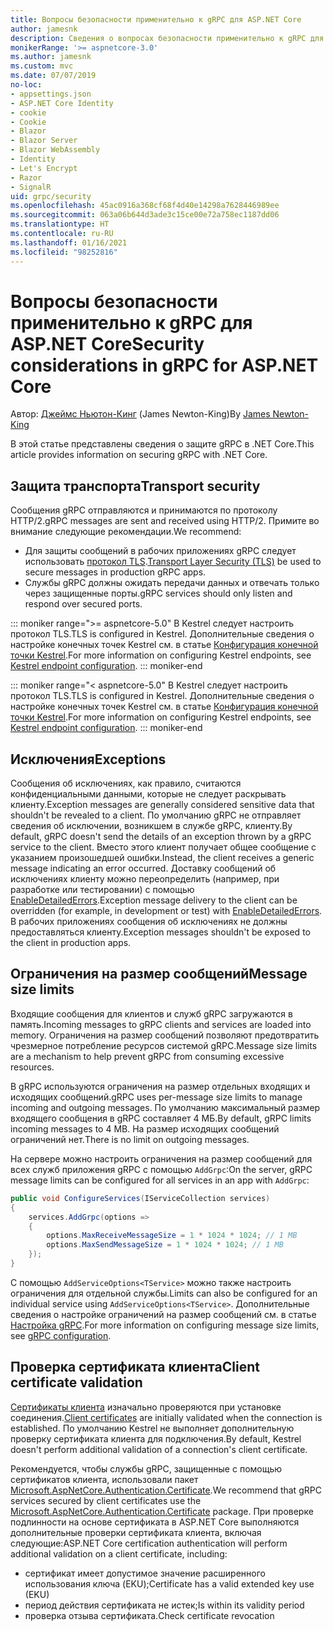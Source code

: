```yaml
---
title: Вопросы безопасности применительно к gRPC для ASP.NET Core
author: jamesnk
description: Сведения о вопросах безопасности применительно к gRPC для ASP.NET Core.
monikerRange: '>= aspnetcore-3.0'
ms.author: jamesnk
ms.custom: mvc
ms.date: 07/07/2019
no-loc:
- appsettings.json
- ASP.NET Core Identity
- cookie
- Cookie
- Blazor
- Blazor Server
- Blazor WebAssembly
- Identity
- Let's Encrypt
- Razor
- SignalR
uid: grpc/security
ms.openlocfilehash: 45ac0916a368cf68f4d40e14298a7628446989ee
ms.sourcegitcommit: 063a06b644d3ade3c15ce00e72a758ec1187dd06
ms.translationtype: HT
ms.contentlocale: ru-RU
ms.lasthandoff: 01/16/2021
ms.locfileid: "98252816"
---
```

# <a name="security-considerations-in-grpc-for-aspnet-core"></a><span data-ttu-id="fec07-103">Вопросы безопасности применительно к gRPC для ASP.NET Core</span><span class="sxs-lookup"><span data-stu-id="fec07-103">Security considerations in gRPC for ASP.NET Core</span></span>

<span data-ttu-id="fec07-104">Автор: [Джеймс Ньютон-Кинг](https://twitter.com/jamesnk) (James Newton-King)</span><span class="sxs-lookup"><span data-stu-id="fec07-104">By [James Newton-King](https://twitter.com/jamesnk)</span></span>

<span data-ttu-id="fec07-105">В этой статье представлены сведения о защите gRPC в .NET Core.</span><span class="sxs-lookup"><span data-stu-id="fec07-105">This article provides information on securing gRPC with .NET Core.</span></span>

## <a name="transport-security"></a><span data-ttu-id="fec07-106">Защита транспорта</span><span class="sxs-lookup"><span data-stu-id="fec07-106">Transport security</span></span>

<span data-ttu-id="fec07-107">Сообщения gRPC отправляются и принимаются по протоколу HTTP/2.</span><span class="sxs-lookup"><span data-stu-id="fec07-107">gRPC messages are sent and received using HTTP/2.</span></span> <span data-ttu-id="fec07-108">Примите во внимание следующие рекомендации.</span><span class="sxs-lookup"><span data-stu-id="fec07-108">We recommend:</span></span>

* <span data-ttu-id="fec07-109">Для защиты сообщений в рабочих приложениях gRPC следует использовать [протокол TLS](https://tools.ietf.org/html/rfc5246).</span><span class="sxs-lookup"><span data-stu-id="fec07-109">[Transport Layer Security (TLS)](https://tools.ietf.org/html/rfc5246) be used to secure messages in production gRPC apps.</span></span>
* <span data-ttu-id="fec07-110">Службы gRPC должны ожидать передачи данных и отвечать только через защищенные порты.</span><span class="sxs-lookup"><span data-stu-id="fec07-110">gRPC services should only listen and respond over secured ports.</span></span>

::: moniker range=">= aspnetcore-5.0"
<span data-ttu-id="fec07-111">В Kestrel следует настроить протокол TLS.</span><span class="sxs-lookup"><span data-stu-id="fec07-111">TLS is configured in Kestrel.</span></span> <span data-ttu-id="fec07-112">Дополнительные сведения о настройке конечных точек Kestrel см. в статье [Конфигурация конечной точки Kestrel](xref:fundamentals/servers/kestrel/endpoints).</span><span class="sxs-lookup"><span data-stu-id="fec07-112">For more information on configuring Kestrel endpoints, see [Kestrel endpoint configuration](xref:fundamentals/servers/kestrel/endpoints).</span></span>
::: moniker-end

::: moniker range="< aspnetcore-5.0"
<span data-ttu-id="fec07-113">В Kestrel следует настроить протокол TLS.</span><span class="sxs-lookup"><span data-stu-id="fec07-113">TLS is configured in Kestrel.</span></span> <span data-ttu-id="fec07-114">Дополнительные сведения о настройке конечных точек Kestrel см. в статье [Конфигурация конечной точки Kestrel](xref:fundamentals/servers/kestrel#endpoint-configuration).</span><span class="sxs-lookup"><span data-stu-id="fec07-114">For more information on configuring Kestrel endpoints, see [Kestrel endpoint configuration](xref:fundamentals/servers/kestrel#endpoint-configuration).</span></span>
::: moniker-end

## <a name="exceptions"></a><span data-ttu-id="fec07-115">Исключения</span><span class="sxs-lookup"><span data-stu-id="fec07-115">Exceptions</span></span>

<span data-ttu-id="fec07-116">Сообщения об исключениях, как правило, считаются конфиденциальными данными, которые не следует раскрывать клиенту.</span><span class="sxs-lookup"><span data-stu-id="fec07-116">Exception messages are generally considered sensitive data that shouldn't be revealed to a client.</span></span> <span data-ttu-id="fec07-117">По умолчанию gRPC не отправляет сведения об исключении, возникшем в службе gRPC, клиенту.</span><span class="sxs-lookup"><span data-stu-id="fec07-117">By default, gRPC doesn't send the details of an exception thrown by a gRPC service to the client.</span></span> <span data-ttu-id="fec07-118">Вместо этого клиент получает общее сообщение с указанием произошедшей ошибки.</span><span class="sxs-lookup"><span data-stu-id="fec07-118">Instead, the client receives a generic message indicating an error occurred.</span></span> <span data-ttu-id="fec07-119">Доставку сообщений об исключениях клиенту можно переопределить (например, при разработке или тестировании) с помощью [EnableDetailedErrors](xref:grpc/configuration#configure-services-options).</span><span class="sxs-lookup"><span data-stu-id="fec07-119">Exception message delivery to the client can be overridden (for example, in development or test) with [EnableDetailedErrors](xref:grpc/configuration#configure-services-options).</span></span> <span data-ttu-id="fec07-120">В рабочих приложениях сообщения об исключениях не должны предоставляться клиенту.</span><span class="sxs-lookup"><span data-stu-id="fec07-120">Exception messages shouldn't be exposed to the client in production apps.</span></span>

## <a name="message-size-limits"></a><span data-ttu-id="fec07-121">Ограничения на размер сообщений</span><span class="sxs-lookup"><span data-stu-id="fec07-121">Message size limits</span></span>

<span data-ttu-id="fec07-122">Входящие сообщения для клиентов и служб gRPC загружаются в память.</span><span class="sxs-lookup"><span data-stu-id="fec07-122">Incoming messages to gRPC clients and services are loaded into memory.</span></span> <span data-ttu-id="fec07-123">Ограничения на размер сообщений позволяют предотвратить чрезмерное потребление ресурсов системой gRPC.</span><span class="sxs-lookup"><span data-stu-id="fec07-123">Message size limits are a mechanism to help prevent gRPC from consuming excessive resources.</span></span>

<span data-ttu-id="fec07-124">В gRPC используются ограничения на размер отдельных входящих и исходящих сообщений.</span><span class="sxs-lookup"><span data-stu-id="fec07-124">gRPC uses per-message size limits to manage incoming and outgoing messages.</span></span> <span data-ttu-id="fec07-125">По умолчанию максимальный размер входящего сообщения в gRPC составляет 4 МБ.</span><span class="sxs-lookup"><span data-stu-id="fec07-125">By default, gRPC limits incoming messages to 4 MB.</span></span> <span data-ttu-id="fec07-126">На размер исходящих сообщений ограничений нет.</span><span class="sxs-lookup"><span data-stu-id="fec07-126">There is no limit on outgoing messages.</span></span>

<span data-ttu-id="fec07-127">На сервере можно настроить ограничения на размер сообщений для всех служб приложения gRPC с помощью `AddGrpc`:</span><span class="sxs-lookup"><span data-stu-id="fec07-127">On the server, gRPC message limits can be configured for all services in an app with `AddGrpc`:</span></span>

```csharp
public void ConfigureServices(IServiceCollection services)
{
    services.AddGrpc(options =>
    {
        options.MaxReceiveMessageSize = 1 * 1024 * 1024; // 1 MB
        options.MaxSendMessageSize = 1 * 1024 * 1024; // 1 MB
    });
}
```

<span data-ttu-id="fec07-128">С помощью `AddServiceOptions<TService>` можно также настроить ограничения для отдельной службы.</span><span class="sxs-lookup"><span data-stu-id="fec07-128">Limits can also be configured for an individual service using `AddServiceOptions<TService>`.</span></span> <span data-ttu-id="fec07-129">Дополнительные сведения о настройке ограничений на размер сообщений см. в статье [Настройка gRPC](xref:grpc/configuration).</span><span class="sxs-lookup"><span data-stu-id="fec07-129">For more information on configuring message size limits, see [gRPC configuration](xref:grpc/configuration).</span></span>

## <a name="client-certificate-validation"></a><span data-ttu-id="fec07-130">Проверка сертификата клиента</span><span class="sxs-lookup"><span data-stu-id="fec07-130">Client certificate validation</span></span>

<span data-ttu-id="fec07-131">[Сертификаты клиента](https://tools.ietf.org/html/rfc5246#section-7.4.4) изначально проверяются при установке соединения.</span><span class="sxs-lookup"><span data-stu-id="fec07-131">[Client certificates](https://tools.ietf.org/html/rfc5246#section-7.4.4) are initially validated when the connection is established.</span></span> <span data-ttu-id="fec07-132">По умолчанию Kestrel не выполняет дополнительную проверку сертификата клиента для подключения.</span><span class="sxs-lookup"><span data-stu-id="fec07-132">By default, Kestrel doesn't perform additional validation of a connection's client certificate.</span></span>

<span data-ttu-id="fec07-133">Рекомендуется, чтобы службы gRPC, защищенные с помощью сертификатов клиента, использовали пакет [Microsoft.AspNetCore.Authentication.Certificate](xref:security/authentication/certauth).</span><span class="sxs-lookup"><span data-stu-id="fec07-133">We recommend that gRPC services secured by client certificates use the [Microsoft.AspNetCore.Authentication.Certificate](xref:security/authentication/certauth) package.</span></span> <span data-ttu-id="fec07-134">При проверке подлинности на основе сертификата в ASP.NET Core выполняются дополнительные проверки сертификата клиента, включая следующие:</span><span class="sxs-lookup"><span data-stu-id="fec07-134">ASP.NET Core certification authentication will perform additional validation on a client certificate, including:</span></span>

* <span data-ttu-id="fec07-135">сертификат имеет допустимое значение расширенного использования ключа (EKU);</span><span class="sxs-lookup"><span data-stu-id="fec07-135">Certificate has a valid extended key use (EKU)</span></span>
* <span data-ttu-id="fec07-136">период действия сертификата не истек;</span><span class="sxs-lookup"><span data-stu-id="fec07-136">Is within its validity period</span></span>
* <span data-ttu-id="fec07-137">проверка отзыва сертификата.</span><span class="sxs-lookup"><span data-stu-id="fec07-137">Check certificate revocation</span></span>
